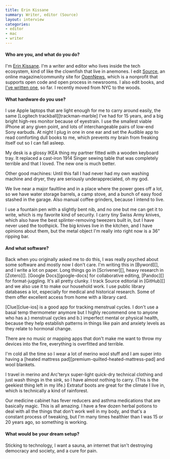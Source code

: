 ```yaml
---
title: Erin Kissane
summary: Writer, editor (Source)
layout: interview
categories:
- editor
- mac
- writer
---
```


#### Who are you, and what do you do?

I'm [Erin Kissane](http://incisive.nu/ "Erin's website."). I'm a writer and editor who lives inside the tech ecosystem, kind of like the clownfish that live in anemones. I edit [Source](https://source.opennews.org/ "A community site for OpenNews."), an online magazine/community site for [OpenNews](https://opennews.org/ "A group supporting open code and processes within newsrooms."), which is a nonprofit that supports open code and open process in newsrooms. I also edit books, and [I've written one](https://abookapart.com/products/the-elements-of-content-strategy "Erin's A Book Apart book about content strategy."), so far. I recently moved from NYC to the woods.

#### What hardware do you use?

I use Apple laptops that are light enough for me to carry around easily, the same [Logitech trackball][trackman-marble] I've had for 15 years, and a big bright high-res monitor because of eyestrain. I use the smallest viable iPhone at any given point, and lots of interchangeable pairs of low-end Sony earbuds. At night I plug in one in one ear and set the Audible app to read comforting dull books to me, which prevents my brain from freaking itself out so I can fall asleep.

My desk is a glossy IKEA thing my partner fitted with a wooden keyboard tray. It replaced a cast-iron 1914 Singer sewing table that was completely terrible and that I loved. The new one is much better.

Other good machines: Until this fall I had never had my own washing machine and dryer, they are seriously underappreciated, oh my god. 

We live near a major faultline and in a place where the power goes off a lot, so we have water storage barrels, a camp stove, and a bunch of easy food stashed in the garage. Also manual coffee grinders, because I intend to live.

I use a fountain pen with a slightly bent nib, and no one but me can get it to write, which is my favorite kind of security. I carry tiny Swiss Army knives, which also have the best splinter-removing tweezers built in, but I have never used the toothpick. The big knives live in the kitchen, and I have opinions about them, but the metal object I'm really into right now is a 36" ripping bar.

#### And what software?

Back when you originally asked me to do this, I was really psyched about some software and mostly now I don't care. I'm writing this in [Byword][], and I write a lot on paper. Long things go in [Scrivener][], heavy research in [Zotero][]. [Google Docs][google-docs] for collaborative editing, [Pandoc][] for format-juggling. It's all pretty clunky. I track Source editorial in [GitHub][] and we also use it to make our household work. I use public library databases a lot, especially for medical and historical research. Some of them offer excellent access from home with a library card.

[Clue][clue-ios] is a good app for tracking menstrual cycles. I don't use a basal temp thermometer anymore but I highly recommend one to anyone who has a.) menstrual cycles and b.) imperfect mental or physical health, because they help establish patterns in things like pain and anxiety levels as they relate to hormonal change.

There are no music or mapping apps that don't make me want to throw my devices into the fire, everything is overfitted and terrible.

I'm cold all the time so I wear a lot of merino wool stuff and I am super into having a [heated mattress pad][premium-quilted-heated-mattress-pad] and wool blankets.

I travel in merino and Arc'teryx super-light quick-dry technical clothing and just wash things in the sink, so I have almost nothing to carry. (This is the geekiest thing left in my life.) Extratuf boots are great for the climate I live in, which is technically a kind of rainforest.

Our medicine cabinet has fever reducers and asthma medications that are basically magic. This is all amazing. I have a few dozen herbal potions to deal with all the things that don't work well in my body, and that's a constant process of tweaking, but I'm many times healthier than I was 15 or 20 years ago, so something is working.

#### What would be your dream setup?

Sticking to technology, I want a sauna, an internet that isn't destroying democracy and society, and a cure for pain.